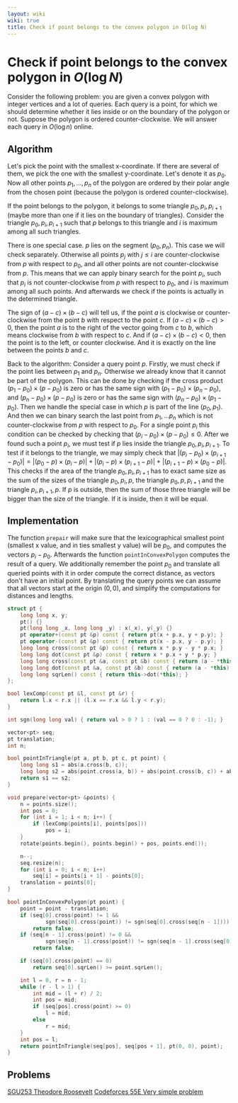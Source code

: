 ```yaml
---
layout: wiki
wiki: true
title: Check if point belongs to the convex polygon in O(log N)
---
```

# Check if point belongs to the convex polygon in $O(\log N)$

Consider the following problem: you are given a convex polygon with integer vertices and a lot of queries.
Each query is a point, for which we should determine whether it lies inside or on the boundary of the polygon or not.
Suppose the polygon is ordered counter-clockwise. We will answer each query in $O(\log n)$ online.

## Algorithm
Let's pick the point with the smallest x-coordinate. If there are several of them, we pick the one with the smallest y-coordinate. Let's denote it as $p_0$.
Now all other points $p_1,\dots,p_n$ of the polygon are ordered by their polar angle from the chosen point (because the polygon is ordered counter-clockwise).

If the point belongs to the polygon, it belongs to some triangle $p_0, p_i, p_{i + 1}$ (maybe more than one if it lies on the boundary of triangles).
Consider the triangle $p_0, p_i, p_{i + 1}$ such that $p$ belongs to this triangle and $i$ is maximum among all such triangles.

There is one special case. $p$ lies on the segment $(p_0, p_n)$. This case we will check separately.
Otherwise all points $p_j$ with $j \le i$ are counter-clockwise from $p$ with respect to $p_0$, and all other points are not counter-clockwise from $p$.
This means that we can apply binary search for the point $p_i$, such that $p_i$ is not counter-clockwise from $p$ with respect to $p_0$, and $i$ is maximum among all such points.
And afterwards we check if the points is actually in the determined triangle.

The sign of $(a - c) \times (b - c)$ will tell us, if the point $a$ is clockwise or counter-clockwise from the point $b$ with respect to the point $c$.
If $(a - c) \times (b - c) > 0$, then the point $a$ is to the right of the vector going from $c$ to $b$, which means clockwise from $b$ with respect to $c$.
And if $(a - c) \times (b - c) < 0$, then the point is to the left, or counter clockwise.
And it is exactly on the line between the points $b$ and $c$.

Back to the algorithm:
Consider a query point $p$.
Firstly, we must check if the point lies between $p_1$ and $p_n$.
Otherwise we already know that it cannot be part of the polygon.
This can be done by checking if the cross product $(p_1 - p_0)\times(p - p_0)$ is zero or has the same sign with $(p_1 - p_0)\times(p_n - p_0)$, and $(p_n - p_0)\times(p - p_0)$ is zero or has the same sign with $(p_n - p_0)\times(p_1 - p_0)$.
Then we handle the special case in which $p$ is part of the line $(p_0, p_1)$.
And then we can binary search the last point from $p_1,\dots p_n$ which is not counter-clockwise from $p$ with respect to $p_0$.
For a single point $p_i$ this condition can be checked by checking that $(p_i - p_0)\times(p - p_0) \le 0$. After we found such a point $p_i$, we must test if $p$ lies inside the triangle $p_0, p_i, p_{i + 1}$.
To test if it belongs to the triangle, we may simply check that $|(p_i - p_0)\times(p_{i + 1} - p_0)| = |(p_0 - p)\times(p_i - p)| + |(p_i - p)\times(p_{i + 1} - p)| + |(p_{i + 1} - p)\times(p_0 - p)|$.
This checks if the area of the triangle $p_0, p_i, p_{i+1}$ has to exact same size as the sum of the sizes of the triangle $p_0, p_i, p$, the triangle $p_0, p, p_{i+1}$ and the triangle $p_i, p_{i+1}, p$.
If $p$ is outside, then the sum of those three triangle will be bigger than the size of the triangle.
If it is inside, then it will be equal.

## Implementation

The function `prepair` will make sure that the lexicographical smallest point (smallest x value, and in ties smallest y value) will be $p_0$, and computes the vectors $p_i - p_0$.
Afterwards the function `pointInConvexPolygon` computes the result of a query.
We additionally remember the point $p_0$ and translate all queried points with it in order compute the correct distance, as vectors don't have an initial point.
By translating the query points we can assume that all vectors start at the origin $(0, 0)$, and simplify the computations for distances and lengths.

```cpp
struct pt {
    long long x, y;
    pt() {}
    pt(long long _x, long long _y) : x(_x), y(_y) {}
    pt operator+(const pt &p) const { return pt(x + p.x, y + p.y); }
    pt operator-(const pt &p) const { return pt(x - p.x, y - p.y); }
    long long cross(const pt &p) const { return x * p.y - y * p.x; }
    long long dot(const pt &p) const { return x * p.x + y * p.y; }
    long long cross(const pt &a, const pt &b) const { return (a - *this).cross(b - *this); }
    long long dot(const pt &a, const pt &b) const { return (a - *this).dot(b - *this); }
    long long sqrLen() const { return this->dot(*this); }
};

bool lexComp(const pt &l, const pt &r) {
    return l.x < r.x || (l.x == r.x && l.y < r.y);
}

int sgn(long long val) { return val > 0 ? 1 : (val == 0 ? 0 : -1); }

vector<pt> seq;
pt translation;
int n;

bool pointInTriangle(pt a, pt b, pt c, pt point) {
    long long s1 = abs(a.cross(b, c));
    long long s2 = abs(point.cross(a, b)) + abs(point.cross(b, c)) + abs(point.cross(c, a));
    return s1 == s2;
}

void prepare(vector<pt> &points) {
    n = points.size();
    int pos = 0;
    for (int i = 1; i < n; i++) {
        if (lexComp(points[i], points[pos]))
            pos = i;
    }
    rotate(points.begin(), points.begin() + pos, points.end());

    n--;
    seq.resize(n);
    for (int i = 0; i < n; i++)
        seq[i] = points[i + 1] - points[0];
    translation = points[0];
}

bool pointInConvexPolygon(pt point) {
    point = point - translation;
    if (seq[0].cross(point) != 1 &&
            sgn(seq[0].cross(point)) != sgn(seq[0].cross(seq[n - 1])))
        return false;
    if (seq[n - 1].cross(point) != 0 &&
            sgn(seq[n - 1].cross(point)) != sgn(seq[n - 1].cross(seq[0])))
        return false;

    if (seq[0].cross(point) == 0)
        return seq[0].sqrLen() >= point.sqrLen();

    int l = 0, r = n - 1;
    while (r - l > 1) {
        int mid = (l + r) / 2;
        int pos = mid;
        if (seq[pos].cross(point) >= 0)
            l = mid;
        else
            r = mid;
    }
    int pos = l;
    return pointInTriangle(seq[pos], seq[pos + 1], pt(0, 0), point);
}
```

## Problems
[SGU253 Theodore Roosevelt](https://codeforces.com/problemsets/acmsguru/problem/99999/253)
[Codeforces 55E Very simple problem](https://codeforces.com/contest/55/problem/E)

